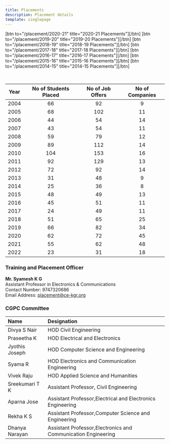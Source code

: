 ```yaml
---
title: Placements
description: Placement details
template: singlepage
---
```



[btn to="/placement/2020-21" title="2020-21 Placements"][/btn]
[btn to="/placement/2019-20" title="2019-20 Placements"][/btn]
[btn to="/placement/2018-19" title="2018-19 Placements"][/btn]
[btn to="/placement/2017-18" title="2017-18 Placements"][/btn]
[btn to="/placement/2016-17" title="2016-17 Placements"][/btn]
[btn to="/placement/2015-16" title="2015-16 Placements"][/btn]
[btn to="/placement/2014-15" title="2014-15 Placements"][/btn]


<br>

| Year | No of Students Placed | No of Job Offers | No of Companies |
|:----:|:---------------------:|:----------------:|:---------------:|
| 2004 | 66 | 92 | 9 |
| 2005 | 68 | 102 | 11 |
| 2006 | 44 | 54 | 14 |
| 2007 | 43 | 54 | 11 |
| 2008 | 59 | 79 | 12 |
| 2009 | 89 | 112 | 14 |
| 2010 | 104 | 153 | 16 |
| 2011 | 92 | 129 | 13 |
| 2012 | 72 | 92 | 14 |
| 2013 | 31 | 48 | 9 |
| 2014 | 25 | 36 | 8 |
| 2015 | 48 | 49 | 13 |
| 2016 | 45 | 51 | 11 |
| 2017 | 24 | 49 | 11 |
| 2018 | 51 | 65 | 25 |
| 2019 | 66 | 82 | 34 |
| 2020 | 62 | 72 | 45 |
| 2021 | 55 | 62 | 48 |
| 2022 | 23 | 31 | 18 |

### Training and Placement Officer
**Mr. Syamesh K G**
<br>
Assistant Professor in Electronics & Communications
<br>
Contact Number: 9747320686
<br>
Email Address: placement@ce-kgr.org

### CGPC Committee
| Name 	| Designation 	|
|:--------------------	|:------------------------------------------------------------------------------------	|
| Divya S Nair 	| HOD Civil Engineering 	|
| Praseetha K 	| HOD Electrical and Electronics 	|
| Jyothis Joseph 	| HOD Computer Science and Engineering 	|
| Syama R 	| HOD Electronics and Communication Engineering 	|
| Vivek Raju 	| HOD Applied Science and Humanities 	|
| Sreekumari T K 	| Assistant Professor, Civil Engineering 	|
| Aparna Jose 	| Assistant Professor,Electrical and Electronics Engineering 	|
| Rekha K S 	| Assistant Professor,Computer Science and Engineering 	|
| Dhanya Narayan 	| Assistant Professor,Electronics and Communication Engineering 	|
